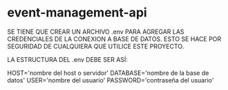 # event-management-api

SE TIENE QUE CREAR UN ARCHIVO .env PARA AGREGAR LAS CREDENCIALES DE LA CONEXION
A BASE DE DATOS. ESTO SE HACE POR SEGURIDAD DE CUALQUIERA QUE UTILICE ESTE PROYECTO.

LA ESTRUCTURA DEL .env DEBE SER ASÍ:

HOST='nombre del host o servidor'
DATABASE='nombre de la base de datos'
USER='nombre del usuario'
PASSWORD='contraseña del usuario'
